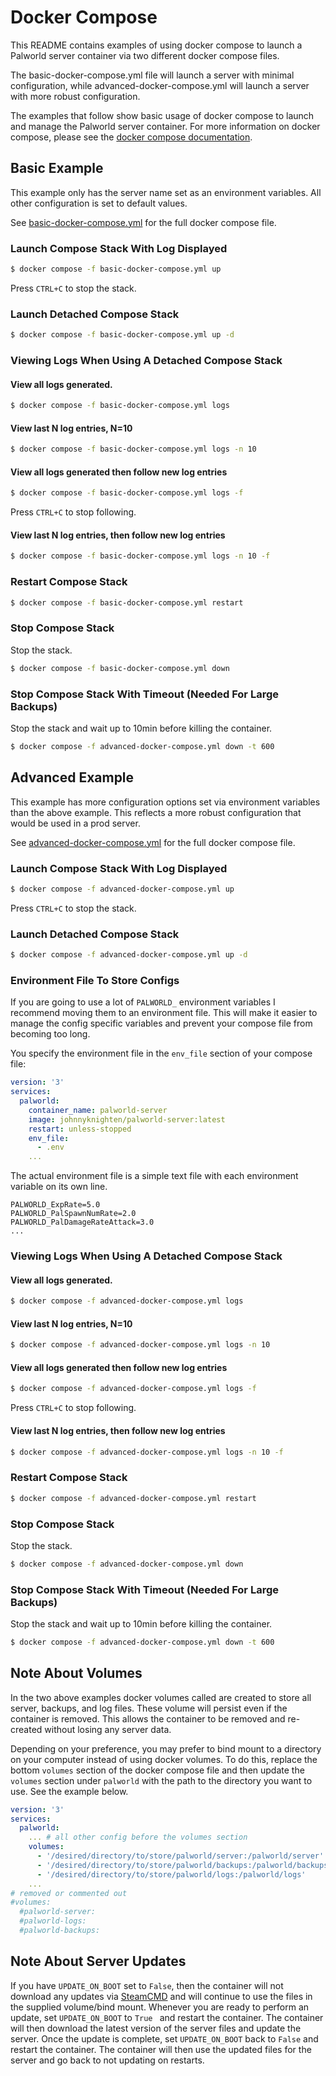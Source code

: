 # Docker Compose

This README contains examples of using docker compose to launch a Palworld server container via two different docker compose files.

The basic-docker-compose.yml file will launch a server with minimal configuration, while advanced-docker-compose.yml will launch a server with more robust configuration.

The examples that follow show basic usage of docker compose to launch and manage the Palworld server container.  For more information on docker compose, please see the [docker compose documentation](https://docs.docker.com/compose/).

## Basic Example

This example only has the server name set as an environment variables.  All other configuration is set to default values.

See [basic-docker-compose.yml](basic-docker-compose.yml) for the full docker compose file.

### Launch Compose Stack With Log Displayed
```bash
$ docker compose -f basic-docker-compose.yml up
```

Press `CTRL+C` to stop the stack.

### Launch Detached Compose Stack   
```bash
$ docker compose -f basic-docker-compose.yml up -d
```

### Viewing Logs When Using A Detached Compose Stack 
#### View all logs generated.
```bash
$ docker compose -f basic-docker-compose.yml logs
```

#### View last N log entries, N=10
```bash
$ docker compose -f basic-docker-compose.yml logs -n 10
```

#### View all logs generated then follow new log entries
```bash
$ docker compose -f basic-docker-compose.yml logs -f
```

Press `CTRL+C` to stop following.

#### View last N log entries, then follow new log entries
```bash
$ docker compose -f basic-docker-compose.yml logs -n 10 -f
```

### Restart Compose Stack
```bash
$ docker compose -f basic-docker-compose.yml restart
```

### Stop Compose Stack
Stop the stack.
```bash
$ docker compose -f basic-docker-compose.yml down
```

### Stop Compose Stack With Timeout (Needed For Large Backups)
Stop the stack and wait up to 10min before killing the container.
```bash
$ docker compose -f advanced-docker-compose.yml down -t 600
```

## Advanced Example

This example has more configuration options set via environment variables than the above example. This reflects a more robust configuration that would be used in a prod server.

See [advanced-docker-compose.yml](advanced-docker-compose.yml) for the full docker compose file.

### Launch Compose Stack With Log Displayed
```bash
$ docker compose -f advanced-docker-compose.yml up
```

Press `CTRL+C` to stop the stack.

### Launch Detached Compose Stack 
```bash
$ docker compose -f advanced-docker-compose.yml up -d
```
### Environment File To Store Configs

If you are going to use a lot of `PALWORLD_` environment variables I recommend moving them to an environment file. This will make it easier to manage the config specific variables and prevent your compose file from becoming too long.

You specify the environment file in the `env_file` section of your compose file:
```yaml
version: '3'
services:
  palworld:
    container_name: palworld-server
    image: johnnyknighten/palworld-server:latest
    restart: unless-stopped
    env_file: 
      - .env
    ...
```

The actual environment file is a simple text file with each environment variable on its own line. 

```env
PALWORLD_ExpRate=5.0
PALWORLD_PalSpawnNumRate=2.0
PALWORLD_PalDamageRateAttack=3.0
...
```
### Viewing Logs When Using A Detached Compose Stack 
####  View all logs generated.
```bash
$ docker compose -f advanced-docker-compose.yml logs
```

#### View last N log entries, N=10 
```bash
$ docker compose -f advanced-docker-compose.yml logs -n 10
```

#### View all logs generated then follow new log entries
```bash
$ docker compose -f advanced-docker-compose.yml logs -f
```

Press `CTRL+C` to stop following.

#### View last N log entries, then follow new log entries
```bash
$ docker compose -f advanced-docker-compose.yml logs -n 10 -f
```

### Restart Compose Stack
```bash
$ docker compose -f advanced-docker-compose.yml restart
```

### Stop Compose Stack
Stop the stack.
```bash
$ docker compose -f advanced-docker-compose.yml down
```

### Stop Compose Stack With Timeout (Needed For Large Backups)
Stop the stack and wait up to 10min before killing the container.
```bash
$ docker compose -f advanced-docker-compose.yml down -t 600
```

## Note About Volumes

In the two above examples docker volumes called are created to store all server, backups, and log files.  These volume will persist even if the container is removed.  This allows the container to be removed and re-created without losing any server data.

Depending on your preference, you may prefer to bind mount to a directory on your computer instead of using docker volumes. To do this, replace the bottom `volumes` section of the docker compose file and then update the `volumes` section under `palworld` with the path to the directory you want to use. See the example below.

```yaml
version: '3'
services:
  palworld:
    ... # all other config before the volumes section
    volumes:
      - '/desired/directory/to/store/palworld/server:/palworld/server'
      - '/desired/directory/to/store/palworld/backups:/palworld/backups'
      - '/desired/directory/to/store/palworld/logs:/palworld/logs'
    ...
# removed or commented out
#volumes:
  #palworld-server:
  #palworld-logs:
  #palworld-backups:
```

## Note About Server Updates

If you have `UPDATE_ON_BOOT` set to `False`, then the container will not download any updates via [SteamCMD](https://developer.valvesoftware.com/wiki/SteamCMD) and will continue to use the files in the supplied volume/bind mount. Whenever you are ready to perform an update, set `UPDATE_ON_BOOT` to `True ` and restart the container.  The container will then download the latest version of the server files and update the server.  Once the update is complete, set `UPDATE_ON_BOOT` back to `False` and restart the container.  The container will then use the updated files for the server and go back to not updating on restarts.
